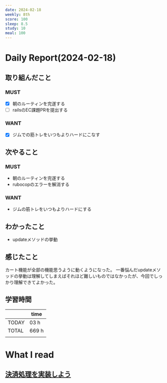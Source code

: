 ```yaml
---
date: 2024-02-18
weekly: 8th
score: 100
sleep: 8.5
study: 10
meal: 100
---
```

# Daily Report(2024-02-18)
## 取り組んだこと
### MUST
- [x]  朝のルーティンを完遂する
- [ ] railsのEC課題PRを提出する
### WANT
- [x] ジムでの筋トレをいつもよりハードにこなす
## 次やること
### MUST
- 朝のルーティンを完遂する
- rubocopのエラーを解消する
### WANT
- ジムの筋トレをいつもよりハードにする
## わかったこと
- updateメソッドの挙動
## 感じたこと
カート機能が全部の機能思うように動くようになった。
一番悩んだupdateメソッドの挙動は理解してしまえばそれほど難しいものではなかったが、今回でしっかり理解できてよかった。
## 学習時間
|  | time |
| ---- | ---- |
| TODAY | 03 h |
| TOTAL | 669 h |
|  |  |
# What I read
## [決済処理を実装しよう](https://zenn.dev/farstep/books/7f169cdc597ada/viewer/decc72)
